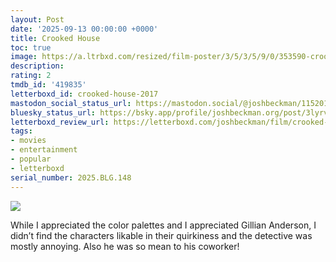 ```yaml
---
layout: Post
date: '2025-09-13 00:00:00 +0000'
title: Crooked House
toc: true
image: https://a.ltrbxd.com/resized/film-poster/3/5/3/5/9/0/353590-crooked-house-0-600-0-900-crop.jpg?v=8d3dd95cd8
description:
rating: 2
tmdb_id: '419835'
letterboxd_id: crooked-house-2017
mastodon_social_status_url: https://mastodon.social/@joshbeckman/115201741715883204
bluesky_status_url: https://bsky.app/profile/joshbeckman.org/post/3lyrvazzy6k2t
letterboxd_review_url: https://letterboxd.com/joshbeckman/film/crooked-house-2017/
tags:
- movies
- entertainment
- popular
- letterboxd
serial_number: 2025.BLG.148
---
```

 <p><img src="https://a.ltrbxd.com/resized/film-poster/3/5/3/5/9/0/353590-crooked-house-0-600-0-900-crop.jpg?v=8d3dd95cd8"/></p> <p>While I appreciated the color palettes and I appreciated Gillian Anderson, I didn’t find the characters likable in their quirkiness and the detective was mostly annoying. Also he was so mean to his coworker!</p> 
